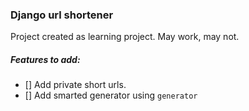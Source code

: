 ### Django url shortener

Project created as learning project. May work, may not.

##### Features to add:
 - [] Add private short urls.
 - [] Add smarted generator using `generator`
